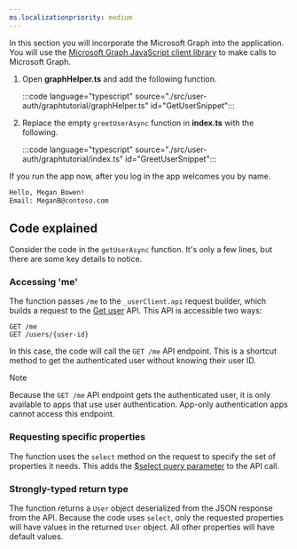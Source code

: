 ```yaml
---
ms.localizationpriority: medium
---
```


<!-- markdownlint-disable MD041 -->

In this section you will incorporate the Microsoft Graph into the application. You will use the [Microsoft Graph JavaScript client library](https://www.npmjs.com/package/@microsoft/microsoft-graph-client) to make calls to Microsoft Graph.

1. Open **graphHelper.ts** and add the following function.

    :::code language="typescript" source="./src/user-auth/graphtutorial/graphHelper.ts" id="GetUserSnippet":::

1. Replace the empty `greetUserAsync` function in **index.ts** with the following.

    :::code language="typescript" source="./src/user-auth/graphtutorial/index.ts" id="GreetUserSnippet":::

If you run the app now, after you log in the app welcomes you by name.

```bash
Hello, Megan Bowen!
Email: MeganB@contoso.com
```

## Code explained

Consider the code in the `getUserAsync` function. It's only a few lines, but there are some key details to notice.

### Accessing 'me'

The function passes `/me` to the `_userClient.api` request builder, which builds a request to the [Get user](/graph/api/user-get) API. This API is accessible two ways:

```http
GET /me
GET /users/{user-id}
```

In this case, the code will call the `GET /me` API endpoint. This is a shortcut method to get the authenticated user without knowing their user ID.

> [!NOTE]
> Because the `GET /me` API endpoint gets the authenticated user, it is only available to apps that use user authentication. App-only authentication apps cannot access this endpoint.

### Requesting specific properties

The function uses the `select` method on the request to specify the set of properties it needs. This adds the [$select query parameter](/graph/query-parameters#select-parameter) to the API call.

### Strongly-typed return type

The function returns a `User` object deserialized from the JSON response from the API. Because the code uses `select`, only the requested properties will have values in the returned `User` object. All other properties will have default values.
